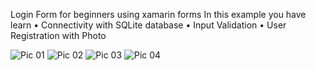 Login Form for beginners using xamarin forms 
In this example you have learn
•	Connectivity with SQLite database
•	Input Validation
•	User Registration with Photo

![Pic 01](https://github.com/HasanSoherwardi/AdvanceLogin/assets/50473952/f9ce0662-bd66-4dae-9dc7-121f4e54354c)
![Pic 02](https://github.com/HasanSoherwardi/AdvanceLogin/assets/50473952/ed282bfa-9b13-4d39-ae56-b7099e1e356f)
![Pic 03](https://github.com/HasanSoherwardi/AdvanceLogin/assets/50473952/be8db0a4-5952-4d2d-b964-99e97f2c61c3)
![Pic 04](https://github.com/HasanSoherwardi/AdvanceLogin/assets/50473952/50a870ec-fbd1-4ef2-96c9-118af4b996d8)






